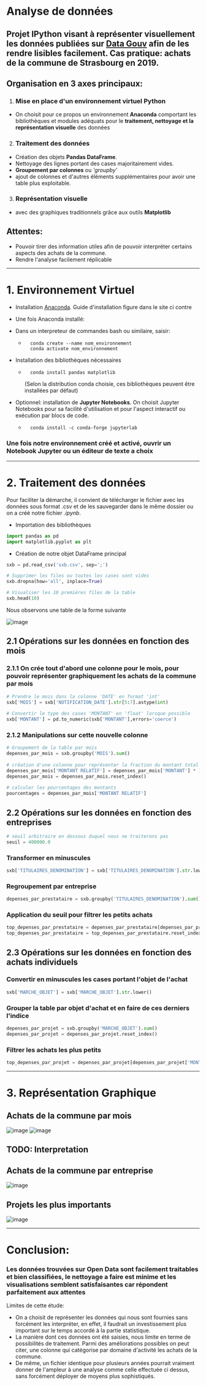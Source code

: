 # Analyse de données
 
## Projet IPython visant à représenter visuellement les données publiées sur [Data Gouv](https://www.data.gouv.fr/fr/datasets/achats-des-principales-communes-francaises-en-2019/) afin de les rendre lisibles facilement. Cas pratique: achats de la commune de Strasbourg en 2019.
 
## Organisation en 3 axes principaux:
 
1. ### Mise en place d'un ****environnement virtuel Python****
  - On choisit pour ce propos un environnement ****Anaconda**** comportant les bibliothèques et modules adéquats pour le ****traitement, nettoyage et la représentation visuelle**** des données
 
2. ### Traitement des données
  - Création des objets ****Pandas DataFrame****.
  - Nettoyage des lignes portant des cases majoritairement vides.
  - **Groupement par colonnes** ou _'groupby'_
  - ajout de colonnes et d'autres éléments supplémentaires pour avoir une table plus exploitable.
 
3. ### ****Représentation visuelle****
  - avec des graphiques traditionnels grâce aux outils ****Matplotlib****
 
## Attentes:
  - Pouvoir tirer des information utiles afin de pouvoir interpréter certains aspects des achats de la commune.
  - Rendre l'analyse facilement réplicable
 
---
 
# 1. Environnement Virtuel
 
- Installation [Anaconda](https://www.anaconda.com/products/individual). Guide d'installation figure dans le site ci contre
 
- Une fois Anaconda installé:
 - Dans un interpreteur de commandes bash ou similaire, saisir:
   - ```
       conda create --name nom_environnement
       conda activate nom_environnement
       ```
 - Installation des bibliothèques nécessaires
   - ```
       conda install pandas matplotlib
       ```
       (Selon la distribution conda choisie, ces bibliothèques peuvent être installées par défaut)
 
 - Optionnel: installation de **Jupyter Notebooks**.
 On choisit Jupyter Notebooks pour sa facilité d'utilisation et pour l'aspect interactif ou exécution par blocs de code.
   - ```
       conda install -c conda-forge jupyterlab
       ```
 
### Une fois notre environnement créé et activé, ouvrir un Notebook Jupyter ou un éditeur de texte a choix
 
---
 
# 2. Traitement des données
 
Pour faciliter la démarche, il convient de télécharger le fichier avec les données sous format .csv et de les sauvegarder dans le même dossier ou on a créé notre fichier _.ipynb_.
 
- Importation des bibliothèques
```Python
import pandas as pd
import matplotlib.pyplot as plt
```
- Création de notre objet DataFrame principal
 ```Python
sxb = pd.read_csv('sxb.csv', sep=';')
 
# Supprimer les files ou toutes les cases sont vides
sxb.dropna(how='all', inplace=True)
 
# Visualiser les 10 premières files de la table
sxb.head(10)
```
Nous observons une table de la forme suivante
 
![image](sxbhead.png)
 
## 2.1 Opérations sur les données en fonction des mois
 
### 2.1.1 On crée tout d'abord une colonne pour le mois, pour pouvoir représenter graphiquement les achats de la commune par mois
 
```Python
# Prendre le mois dans la colonne 'DATE' en format 'int'
sxb['MOIS'] = sxb['NOTIFICATION_DATE'].str[5:7].astype(int)
 
# Convertir le type des cases 'MONTANT' en 'float' lorsque possible
sxb['MONTANT'] = pd.to_numeric(sxb['MONTANT'],errors='coerce')
```
### 2.1.2 Manipulations sur cette nouvelle colonne
 
```Python
# Groupement de la table par mois
depenses_par_mois = sxb.groupby('MOIS').sum()
 
# création d'une colonne pour représenter la fraction du montant total
depenses_par_mois['MONTANT RELATIF'] = depenses_par_mois['MONTANT'] * 100 / total2019
depenses_par_mois = depenses_par_mois.reset_index()
 
# calculer les pourcentages des montants
pourcentages = depenses_par_mois['MONTANT RELATIF']
```
 
## 2.2 Opérations sur les données en fonction des entreprises
 
```Python
# seuil arbitraire en dessous duquel nous ne traiterons pas
seuil = 400000.0
```
 
### Transformer en minuscules
```Python
sxb['TITULAIRES_DENOMINATION'] = sxb['TITULAIRES_DENOMINATION'].str.lower()
```
 
### Regroupement par entreprise
```Python
depenses_par_prestataire = sxb.groupby('TITULAIRES_DENOMINATION').sum()
```
 
 
### Application du seuil pour filtrer les petits achats
```Python
top_depenses_par_prestataire = depenses_par_prestataire[depenses_par_prestataire['MONTANT'] > seuil]
top_depenses_par_prestataire = top_depenses_par_prestataire.reset_index()
```
 
## 2.3 Opérations sur les données en fonction des achats individuels
 
### Convertir en minuscules les cases portant l'objet de l'achat
```Python
sxb['MARCHE_OBJET'] = sxb['MARCHE_OBJET'].str.lower()
```
 
### Grouper la table par objet d'achat et en faire de ces derniers l'indice
```Python
depenses_par_projet = sxb.groupby('MARCHE_OBJET').sum()
depenses_par_projet = depenses_par_projet.reset_index()
```
 
### Filtrer les achats les plus petits
```Python
top_depenses_par_projet = depenses_par_projet[depenses_par_projet['MONTANT'] > seuil]
```
 
---
 
# 3. Représentation Graphique
 
## Achats de la commune par mois
 
![image](depenses_mois.png) ![image](depenses_mois_relatif.png)
 
## TODO: Interpretation
 
## Achats de la commune par entreprise
 
![image](depenses_prestataires.png)
 
 
## Projets les plus importants
 
![image](depenses_projets.png)
 
---
 
# Conclusion:
 
### Les données trouvées sur Open Data sont facilement traitables et bien classifiées, le nettoyage a faire est minime et les visualisations semblent satisfaisantes car répondent parfaitement aux attentes
 
Limites de cette étude:
- On a choisit de représenter les données qui nous sont fournies sans forcément les interpréter, en effet, il faudrait un investissement plus important sur le temps accordé à la partie statistique.
- La manière dont ces données ont été saisies, nous limite en terme de possibilités de traitement. Parmi des améliorations possibles on peut citer, une colonne qui catégorise par domaine d'activité les achats de la commune.
- De même, un fichier identique pour plusieurs années pourrait vraiment donner de l'ampleur à une analyse comme celle effectuée ci dessus, sans forcément déployer de moyens plus sophistiqués.


















    